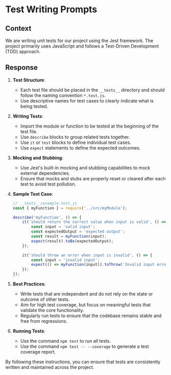 # Test Writing Prompts

## Context

We are writing unit tests for our project using the Jest framework. The project primarily uses JavaScript and follows a Test-Driven Development (TDD) approach.

## Response

1. **Test Structure**:
   - Each test file should be placed in the `__tests__` directory and should follow the naming convention `*.test.js`.
   - Use descriptive names for test cases to clearly indicate what is being tested.

2. **Writing Tests**:
   - Import the module or function to be tested at the beginning of the test file.
   - Use `describe` blocks to group related tests together.
   - Use `it` or `test` blocks to define individual test cases.
   - Use `expect` statements to define the expected outcomes.

3. **Mocking and Stubbing**:
   - Use Jest's built-in mocking and stubbing capabilities to mock external dependencies.
   - Ensure that mocks and stubs are properly reset or cleared after each test to avoid test pollution.

4. **Sample Test Case**:

   ```javascript
   // __tests__/example.test.js
   const { myFunction } = require('../src/myModule');

   describe('myFunction', () => {
       it('should return the correct value when input is valid', () => {
           const input = 'valid input';
           const expectedOutput = 'expected output';
           const result = myFunction(input);
           expect(result).toBe(expectedOutput);
       });

       it('should throw an error when input is invalid', () => {
           const input = 'invalid input';
           expect(() => myFunction(input)).toThrow('Invalid input error');
       });
   });
   ```

5. **Best Practices**:
   - Write tests that are independent and do not rely on the state or outcome of other tests.
   - Aim for high test coverage, but focus on meaningful tests that validate the core functionality.
   - Regularly run tests to ensure that the codebase remains stable and free from regressions.

6. **Running Tests**:
   - Use the command `npm test` to run all tests.
   - Use the command `npm test -- --coverage` to generate a test coverage report.

By following these instructions, you can ensure that tests are consistently written and maintained across the project.
